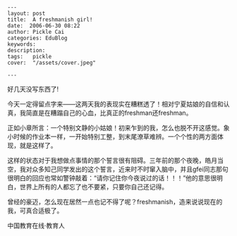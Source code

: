 
    ---
    layout: post  
    title:  A freshmanish girl!  
    date:  2006-06-30 08:22  
    author: Pickle Cai  
    categories: EduBlog  
    keywords: 
    description:   
    tags:	pickle   
    cover:  "/assets/cover.jpeg"  

    ---  
    
好几天没写东西了!



今天一定得留点字来——这两天我的表现实在糟糕透了！相对宁夏姑娘的自信和认真，我简直是在糟蹋自己的心血，比真正的freshman还freshman。



正如小章所言：一个特别文静的小姑娘！初来乍到的我，怎么也脱不开这感觉。象小时候的作业本一样，一开始特别工整，到末尾潦草难辨。一个个性的两方面体现，就是这样了。



这样的状态对于我想做点事情的那个誓言很有阻碍。三年前的那个夜晚，皓月当空，我对众多知己同学发出的这个誓言，近来时不时窜入脑中，并且gfei同志那句很明白的回应也常如警钟敲着：“请你记住你今夜说过的话！！！”他的意思很明白，世界上所有的人都忘了也不要紧，只要你自己还记得。



曾经的豪迈，怎么现在居然一点也记不得了呢？freshmanish，造来说说现在的我，可真合适极了。



		    
 中国教育在线·教育人

